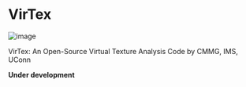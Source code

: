 # VirTex
![image](https://user-images.githubusercontent.com/22287930/121064970-3bf70b80-c796-11eb-9992-b6721120e5f6.png)

VirTex: An Open-Source Virtual Texture Analysis Code by CMMG, IMS, UConn

**Under development**

